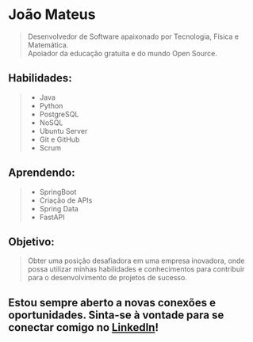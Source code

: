 # João Mateus

> Desenvolvedor de Software apaixonado por Tecnologia, Física e Matemática. <br />
> Apoiador da educação gratuita e do mundo Open Source.

## Habilidades:

> - Java
> - Python
> - PostgreSQL
> - NoSQL
> - Ubuntu Server
> - Git e GitHub
> - Scrum

## Aprendendo:
> - SpringBoot
> - Criação de APIs
> - Spring Data
> - FastAPI

## Objetivo:

> Obter uma posição desafiadora em uma empresa inovadora, onde possa utilizar minhas habilidades e conhecimentos para contribuir para o desenvolvimento de projetos de sucesso.

## Estou sempre aberto a novas conexões e oportunidades. Sinta-se à vontade para se conectar comigo no [LinkedIn](https://www.linkedin.com/in/jo%C3%A3o-mateus-70b653228/)!